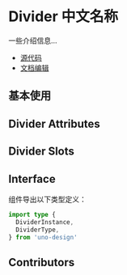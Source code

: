 # Divider 中文名称

一些介绍信息...

- [源代码](https://github.com/zgsgs/uno-design/tree/master/packages/web-vue/divider)
- [文档编辑](https://github.com/zgsgs/uno-design/blob/master/docs/components/divider.md)

## 基本使用


## Divider Attributes


## Divider Slots


## Interface

组件导出以下类型定义：

```ts
import type {
  DividerInstance,
  DividerType,
} from 'uno-design'
```

## Contributors

<a href="https://github.com/zgsgs" target="_blank">
  <u-avatar round src="https://avatars.githubusercontent.com/u/22882957?v=4" />
</a>
